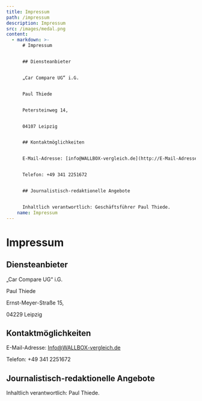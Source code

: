 ```yaml
---
title: Impressum
path: /impressum
description: Impressum
src: /images/medal.png
content:
  - markdown: >-
      # Impressum


      ## Diensteanbieter


      „Car Compare UG“ i.G.


      Paul Thiede


      Petersteinweg 14,


      04107 Leipzig


      ## Kontaktmöglichkeiten


      E-Mail-Adresse: [info@WALLBOX-vergleich.de](http://E-Mail-Adresse:%20Info@WALLBOXvergleich.de./)


      Telefon: +49 341 2251672


      ## Journalistisch-redaktionelle Angebote


      Inhaltlich verantwortlich: Geschäftsführer Paul Thiede.
    name: Impressum
---
```


# Impressum

## Diensteanbieter

„Car Compare UG“ i.G.

Paul Thiede

Ernst-Meyer-Straße 15,

04229 Leipzig

## Kontaktmöglichkeiten

E-Mail-Adresse: [Info@WALLBOX-vergleich.de](http://E-Mail-Adresse:%20Info@WALLBOXvergleich.de./)

Telefon: +49 341 2251672

## Journalistisch-redaktionelle Angebote

Inhaltlich verantwortlich: Paul Thiede.
